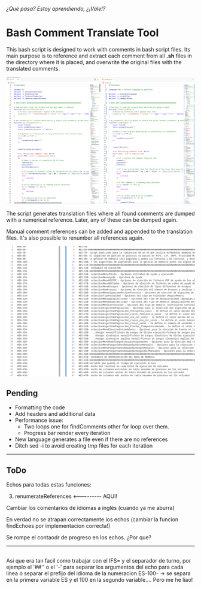 *¿Qué pasa? Estoy aprendiendo, ¿¡Vale!?*

# Bash Comment Translate Tool

This bash script is designed to work with comments in bash script files. Its main purpose is to reference and extract each comment from all **.sh** files in the directory where it is placed, and overwrite the original files with the translated comments.

![example](img/example.png)

The script generates translation files where all found comments are dumped with a numerical reference. Later, any of these can be dumped again.

Manual comment references can be added and appended to the translation files. It's also possible to renumber all references again.

![extracted_comments](img/comments.png)

## Pending

- Formatting the code
- Add headers and additional data
- Performance issue:
	- Two loops one for findComments other for loop over them.
	- Progress bar render every iteration
- New language generates a file even if there are no references
- Ditch sed -i to avoid creating tmp files for each iteration

---------- 
## ToDo
Echos para todas estas funciones:
<!-- 1. Swap -->
<!-- 2. addAdditionalReferences -->
3. renumerateReferences <--------- AQUI!

Cambiar los comentarios de idiomas a inglés (cuando ya me aburra)

En verdad no se atrapan correctamente los echos (cambiar la funcion findEchoes por implementacion correcta!)

Se rompe el contaodr de progreso en los echos. ¿Por que?

--------- 
##

Asi que era tan facil como trabajar con el IFS= y el separador de turno, por ejemplo el '##'' o el '-' para separar los argumentos del echo para cada linea o separar el prefijo del idioma de la numeracion ES-100- -> se separa en la primera variable ES y el 100 en la segundo variable.... Pero me he liao!